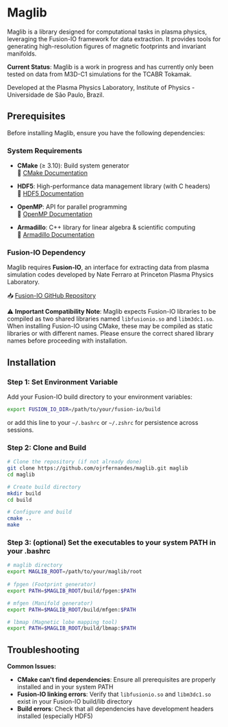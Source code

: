 # Maglib

Maglib is a library designed for computational tasks in plasma physics, leveraging the Fusion-IO framework for data extraction. It provides tools for generating high-resolution figures of magnetic footprints and invariant manifolds. 

**Current Status**: Maglib is a work in progress and has currently only been tested on data from M3D-C1 simulations for the TCABR Tokamak. 

Developed at the Plasma Physics Laboratory, Institute of Physics - Universidade de São Paulo, Brazil.

## Prerequisites

Before installing Maglib, ensure you have the following dependencies:

### System Requirements
- **CMake** (≥ 3.10): Build system generator  
  📄 [CMake Documentation](https://cmake.org/)

- **HDF5**: High-performance data management library (with C headers)  
  📄 [HDF5 Documentation](https://www.hdfgroup.org/)

- **OpenMP**: API for parallel programming  
  📄 [OpenMP Documentation](https://www.openmp.org/)

- **Armadillo**: C++ library for linear algebra & scientific computing  
  📄 [Armadillo Documentation](https://arma.sourceforge.net/)

### Fusion-IO Dependency
Maglib requires **Fusion-IO**, an interface for extracting data from plasma simulation codes developed by Nate Ferraro at Princeton Plasma Physics Laboratory.

📥 [Fusion-IO GitHub Repository](https://github.com/nferraro/fusion-io)

⚠️ **Important Compatibility Note**: Maglib expects Fusion-IO libraries to be compiled as two shared libraries named `libfusionio.so` and `libm3dc1.so`. When installing Fusion-IO using CMake, these may be compiled as static libraries or with different names. Please ensure the correct shared library names before proceeding with installation.

## Installation

### Step 1: Set Environment Variable
Add your Fusion-IO build directory to your environment variables:

```bash
export FUSION_IO_DIR=/path/to/your/fusion-io/build
```
or add this line to your `~/.bashrc` or `~/.zshrc` for persistence across sessions.

### Step 2: Clone and Build
```bash
# Clone the repository (if not already done)
git clone https://github.com/ojrfernandes/maglib.git maglib
cd maglib

# Create build directory
mkdir build
cd build

# Configure and build
cmake ..
make
```

### Step 3: (optional) Set the executables to your system PATH in your .bashrc
```bash
# maglib directory
export MAGLIB_ROOT=/path/to/your/maglib/root
 
# fpgen (Footprint generator)
export PATH=$MAGLIB_ROOT/build/fpgen:$PATH

# mfgen (Manifold generator)
export PATH=$MAGLIB_ROOT/build/mfgen:$PATH

# lbmap (Magnetic lobe mapping tool)
export PATH=$MAGLIB_ROOT/build/lbmap:$PATH
```

## Troubleshooting

**Common Issues:**

- **CMake can't find dependencies**: Ensure all prerequisites are properly installed and in your system PATH
- **Fusion-IO linking errors**: Verify that `libfusionio.so` and `libm3dc1.so` exist in your Fusion-IO build/lib directory
- **Build errors**: Check that all dependencies have development headers installed (especially HDF5)